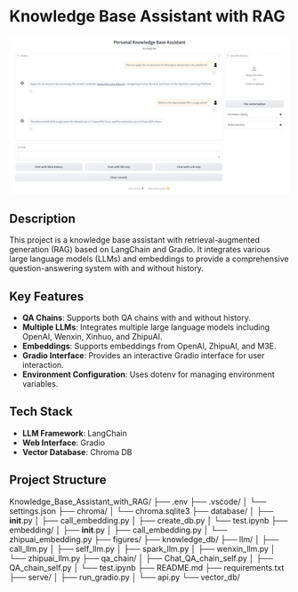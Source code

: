 # Knowledge Base Assistant with RAG

![alt text](figures\preview.png)

## Description
This project is a knowledge base assistant with retrieval-augmented generation (RAG) based on LangChain and Gradio. It integrates various large language models (LLMs) and embeddings to provide a comprehensive question-answering system with and without history.


## Key Features
- **QA Chains**: Supports both QA chains with and without history.
- **Multiple LLMs**: Integrates multiple large language models including OpenAI, Wenxin, Xinhuo, and ZhipuAI.
- **Embeddings**: Supports embeddings from OpenAI, ZhipuAI, and M3E.
- **Gradio Interface**: Provides an interactive Gradio interface for user interaction.
- **Environment Configuration**: Uses dotenv for managing environment variables.

## Tech Stack
- **LLM Framework**: LangChain
- **Web Interface**: Gradio
- **Vector Database**: Chroma DB

## Project Structure
Knowledge_Base_Assistant_with_RAG/
├── .env
├── .vscode/
│   └── settings.json
├── chroma/
│   └── chroma.sqlite3
├── database/
│   ├── __init__.py
│   ├── call_embedding.py
│   ├── create_db.py
│   └── test.ipynb
├── embedding/
│   ├── __init__.py
│   ├── call_embedding.py
│   └── zhipuai_embedding.py
├── figures/
├── knowledge_db/
├── llm/
│   ├── call_llm.py
│   ├── self_llm.py
│   ├── spark_llm.py
│   ├── wenxin_llm.py
│   └── zhipuai_llm.py
├── qa_chain/
│   ├── Chat_QA_chain_self.py
│   ├── QA_chain_self.py
│   └── test.ipynb
├── README.md
├── requirements.txt
├── serve/
│   ├── run_gradio.py
│   └── api.py
└── vector_db/
